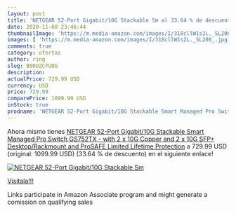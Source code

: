 ```yaml
---
layout: post
title: 'NETGEAR 52-Port Gigabit/10G Stackable Sm al 33.64 % de descuento'
date: 2020-11-08 23:46:44
thumbnailImage: 'https://m.media-amazon.com/images/I/318cllW1s2L._SL200_.jpg'
images: [ 'https://m.media-amazon.com/images/I/318cllW1s2L._SL200_.jpg' ]
comments: true
category: ofertas
author: ring
slug: B00OZCFUDG
description:
actualPrice: 729.99 USD
currency: USD
price: 729.99
comparePrice: 1099.99 USD
inStock: true
prodname: 'NETGEAR 52-Port Gigabit/10G Stackable Smart Managed Pro Switch  GS752TX  - with 2 x 10G Copper and 2 x 10G SFP+  Desktop/Rackmount  and ProSAFE Limited Lifetime Protection'
---
```


Ahora mismo tienes [NETGEAR 52-Port Gigabit/10G Stackable Smart Managed Pro Switch  GS752TX  - with 2 x 10G Copper and 2 x 10G SFP+  Desktop/Rackmount  and ProSAFE Limited Lifetime Protection](https://www.amazon.com/dp/B00OZCFUDG/?tag=tolees-20) a 729.99 USD (original: 1099.99 USD) (33.64 %  de descuento) en el siguiente enlace!

[![NETGEAR 52-Port Gigabit/10G Stackable Sm](https://m.media-amazon.com/images/I/318cllW1s2L._SL200_.jpg)](https://www.amazon.com/dp/B00OZCFUDG/?tag=tolees-20)

[Visítala!!!](https://www.amazon.com/dp/B00OZCFUDG/?tag=tolees-20)

Links participate in Amazon Associate program and might generate a comission on qualifying sales
